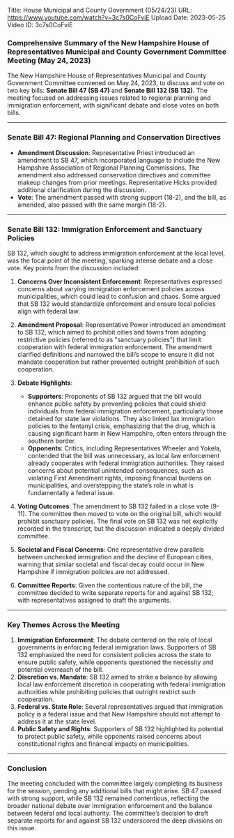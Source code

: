 Title: House Municipal and County Government (05/24/23)
URL: https://www.youtube.com/watch?v=3c7s0CoFviE
Upload Date: 2023-05-25
Video ID: 3c7s0CoFviE

### Comprehensive Summary of the New Hampshire House of Representatives Municipal and County Government Committee Meeting (May 24, 2023)

The New Hampshire House of Representatives Municipal and County Government Committee convened on May 24, 2023, to discuss and vote on two key bills: **Senate Bill 47 (SB 47)** and **Senate Bill 132 (SB 132)**. The meeting focused on addressing issues related to regional planning and immigration enforcement, with significant debate and close votes on both bills.

---

### **Senate Bill 47: Regional Planning and Conservation Directives**
- **Amendment Discussion**: Representative Priest introduced an amendment to SB 47, which incorporated language to include the New Hampshire Association of Regional Planning Commissions. The amendment also addressed conservation directives and committee makeup changes from prior meetings. Representative Hicks provided additional clarification during the discussion.
- **Vote**: The amendment passed with strong support (18-2), and the bill, as amended, also passed with the same margin (18-2).

---

### **Senate Bill 132: Immigration Enforcement and Sanctuary Policies**
SB 132, which sought to address immigration enforcement at the local level, was the focal point of the meeting, sparking intense debate and a close vote. Key points from the discussion included:

1. **Concerns Over Inconsistent Enforcement**: Representatives expressed concerns about varying immigration enforcement policies across municipalities, which could lead to confusion and chaos. Some argued that SB 132 would standardize enforcement and ensure local policies align with federal law.

2. **Amendment Proposal**: Representative Power introduced an amendment to SB 132, which aimed to prohibit cities and towns from adopting restrictive policies (referred to as "sanctuary policies") that limit cooperation with federal immigration enforcement. The amendment clarified definitions and narrowed the bill’s scope to ensure it did not mandate cooperation but rather prevented outright prohibition of such cooperation.

3. **Debate Highlights**:
   - **Supporters**: Proponents of SB 132 argued that the bill would enhance public safety by preventing policies that could shield individuals from federal immigration enforcement, particularly those detained for state law violations. They also linked lax immigration policies to the fentanyl crisis, emphasizing that the drug, which is causing significant harm in New Hampshire, often enters through the southern border.
   - **Opponents**: Critics, including Representatives Wheeler and Yokela, contended that the bill was unnecessary, as local law enforcement already cooperates with federal immigration authorities. They raised concerns about potential unintended consequences, such as violating First Amendment rights, imposing financial burdens on municipalities, and overstepping the state’s role in what is fundamentally a federal issue.

4. **Voting Outcomes**: The amendment to SB 132 failed in a close vote (9-11). The committee then moved to vote on the original bill, which would prohibit sanctuary policies. The final vote on SB 132 was not explicitly recorded in the transcript, but the discussion indicated a deeply divided committee.

5. **Societal and Fiscal Concerns**: One representative drew parallels between unchecked immigration and the decline of European cities, warning that similar societal and fiscal decay could occur in New Hampshire if immigration policies are not addressed.

6. **Committee Reports**: Given the contentious nature of the bill, the committee decided to write separate reports for and against SB 132, with representatives assigned to draft the arguments.

---

### **Key Themes Across the Meeting**
1. **Immigration Enforcement**: The debate centered on the role of local governments in enforcing federal immigration laws. Supporters of SB 132 emphasized the need for consistent policies across the state to ensure public safety, while opponents questioned the necessity and potential overreach of the bill.
2. **Discretion vs. Mandate**: SB 132 aimed to strike a balance by allowing local law enforcement discretion in cooperating with federal immigration authorities while prohibiting policies that outright restrict such cooperation.
3. **Federal vs. State Role**: Several representatives argued that immigration policy is a federal issue and that New Hampshire should not attempt to address it at the state level.
4. **Public Safety and Rights**: Supporters of SB 132 highlighted its potential to protect public safety, while opponents raised concerns about constitutional rights and financial impacts on municipalities.

---

### **Conclusion**
The meeting concluded with the committee largely completing its business for the session, pending any additional bills that might arise. SB 47 passed with strong support, while SB 132 remained contentious, reflecting the broader national debate over immigration enforcement and the balance between federal and local authority. The committee’s decision to draft separate reports for and against SB 132 underscored the deep divisions on this issue.
